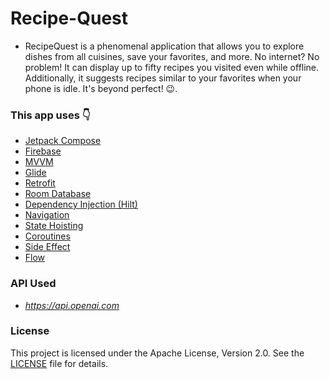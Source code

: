 # Recipe-Quest
- RecipeQuest is a phenomenal application that allows you to explore dishes from all cuisines, save your favorites, and more. No internet? No problem! It can display up to fifty recipes you visited even while offline. Additionally, it suggests recipes similar to your favorites when your phone is idle. It's beyond perfect! 😉.

### This app uses :point_down:


* [Jetpack Compose](https://developer.android.com/develop/ui/compose)
* [Firebase](https://firebase.google.com/)
* [MVVM](https://developer.android.com/topic/libraries/architecture/viewmodel#implement)
* [Glide](https://github.com/bumptech/glide)
* [Retrofit](https://square.github.io/retrofit/)
* [Room Database](https://developer.android.com/training/data-storage/room)
* [Dependency Injection (Hilt)](https://developer.android.com/training/dependency-injection/hilt-android)
* [Navigation](https://developer.android.com/develop/ui/compose/navigation)
* [State Hoisting](https://developer.android.com/develop/ui/compose/state-hoisting)
* [Coroutines](https://developer.android.com/kotlin/coroutines?hl=tr)
* [Side Effect](https://developer.android.com/develop/ui/compose/side-effects)
* [Flow](https://developer.android.com/kotlin/flow)

### API Used
* _https://api.openai.com_

### License
This project is licensed under the Apache License, Version 2.0. See the [LICENSE](LICENSE) file for details.
